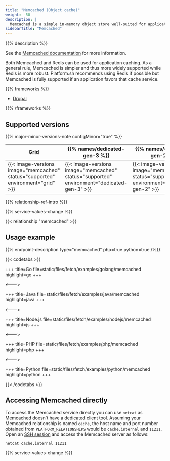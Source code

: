 ```yaml
---
title: "Memcached (Object cache)"
weight: -50
description: |
  Memcached is a simple in-memory object store well-suited for application level caching.
sidebarTitle: "Memcached"
---
```


{{% description %}}

See the [Memcached documentation](https://memcached.org) for more information.

Both Memcached and Redis can be used for application caching. As a general rule, Memcached is simpler and thus more widely supported while Redis is more robust. Platform.sh recommends using Redis if possible but Memcached is fully supported if an application favors that cache service.

{{% frameworks %}}

- [Drupal](../guides/drupal9/memcached.md)

{{% /frameworks %}}

## Supported versions

{{% major-minor-versions-note configMinor="true" %}}

| Grid | {{% names/dedicated-gen-3 %}} | {{% names/dedicated-gen-2 %}} |
|------|-------------------------------|------------------------------ |
|  {{< image-versions image="memcached" status="supported" environment="grid" >}} | {{< image-versions image="memcached" status="supported" environment="dedicated-gen-3" >}} | {{< image-versions image="memcached" status="supported" environment="dedicated-gen-2" >}} |

{{% relationship-ref-intro %}}

{{% service-values-change %}}

{{< relationship "memcached" >}}

## Usage example

{{% endpoint-description type="memcached" php=true python=true /%}}

{{< codetabs >}}

+++
title=Go
file=static/files/fetch/examples/golang/memcached
highlight=go
+++

<--->

+++
title=Java
file=static/files/fetch/examples/java/memcached
highlight=java
+++

<--->

+++
title=Node.js
file=static/files/fetch/examples/nodejs/memcached
highlight=js
+++

<--->

+++
title=PHP
file=static/files/fetch/examples/php/memcached
highlight=php
+++

<--->

+++
title=Python
file=static/files/fetch/examples/python/memcached
highlight=python
+++

{{< /codetabs >}}

## Accessing Memcached directly

To access the Memcached service directly you can use `netcat` as Memcached doesn't have a dedicated client tool. Assuming your Memcached relationship is named `cache`, the host name and port number obtained from `PLATFORM_RELATIONSHIPS` would be `cache.internal` and `11211`. Open an [SSH session](/development/ssh/_index.md) and access the Memcached server as follows:

```bash
netcat cache.internal 11211
```

{{% service-values-change %}}
